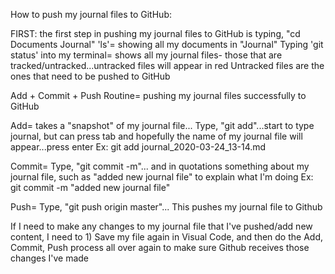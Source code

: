 How to push my journal files to GitHub:

FIRST: the first step in pushing my journal files to GitHub is typing, "cd Documents Journal"
'ls'= showing all my documents in "Journal"
Typing 'git status' into my terminal= shows all my journal files- those that are tracked/untracked...untracked files will appear in red
Untracked files are the ones that need to be pushed to GitHub

Add + Commit + Push Routine= pushing my journal files successfully to GitHub

Add= takes a "snapshot" of my journal file... Type, "git add"...start to type journal, but can press tab and hopefully the name of my journal file will appear...press enter
Ex: git add journal_2020-03-24_13-14.md

Commit= Type, "git commit -m"... and in quotations something about my journal file, such as "added new journal file" to explain what I'm doing 
Ex: git commit -m "added new journal file"

Push= Type, "git push origin master"... This pushes my journal file to Github

If I need to make any changes to my journal file that I've pushed/add new content, I need to 1) Save my file again in Visual Code, and then do the Add, Commit, Push process all over again to make sure Github receives those changes I've made
